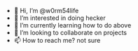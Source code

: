 - 👋 Hi, I’m @w0rm54life
- 👀 I’m interested in doing hecker
- 🌱 I’m currently learning how to do above
- 💞️ I’m looking to collaborate on projects
- 📫 How to reach me? not sure
